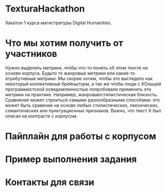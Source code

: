 # TexturaHackathon
Хакатон 1 курса магистратуры Digital Humanities.
# Что мы хотим получить от участников
Нужно выделить метрики, чтобы что-то понять об этом тексте на основе корпуса. Будьто то жанровые метрики или какие-то атрибутивные метрики. Мы скорее хотим, чтобы это выглядело как некоторый коллективный брейншторм, а так же чтобы люди с бОльшей программистской осведомленностью попробовали применить эти метрики на практике. Например, жанровая/стилистическая близость.
Сравнение может строиться самыми разнообразными способами: это может быть сравение на основе любых стилистических, лексических, семантических или пунктуационных признаков. Важно, что текст Х был описан на контрасте с корпусом.
# Пайплайн для работы с корпусом
# Пример выполнения задания
# Контакты для связи
